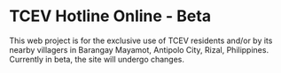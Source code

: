 # TCEV Hotline Online - Beta

This web project is for the exclusive use of TCEV residents and/or by its nearby villagers in Barangay Mayamot, Antipolo City, Rizal, Philippines. Currently in beta, the site will undergo changes.